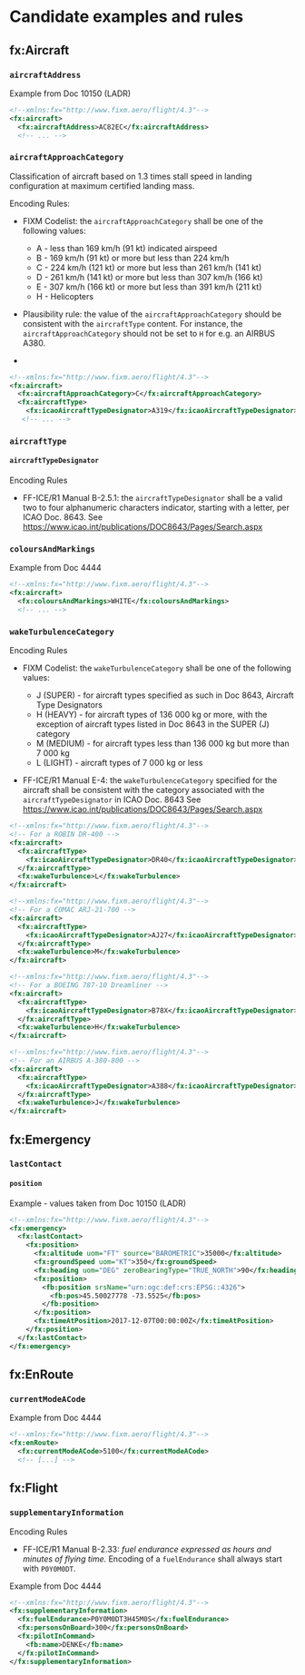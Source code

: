 # Candidate examples and rules

## fx:Aircraft

### `aircraftAddress`

Example from Doc 10150 (LADR)
```xml
<!--xmlns:fx="http://www.fixm.aero/flight/4.3"-->
<fx:aircraft>
  <fx:aircraftAddress>AC82EC</fx:aircraftAddress>
  <!-- ... -->
```

### `aircraftApproachCategory`

Classification of aircraft based on 1.3 times stall speed in landing configuration at maximum certified landing mass.

Encoding Rules:
- FIXM Codelist: the `aircraftApproachCategory` shall be one of the following values:
  - A - less than 169 km/h (91 kt) indicated airspeed 
  - B - 169 km/h (91 kt) or more but less than 224 km/h 
  - C - 224 km/h (121 kt) or more but less than 261 km/h (141 kt) 
  - D - 261 km/h (141 kt) or more but less than 307 km/h (166 kt) 
  - E - 307 km/h (166 kt) or more but less than 391 km/h (211 kt) 
  - H - Helicopters

- Plausibility rule: the value of the `aircraftApproachCategory` should be consistent with the `aircraftType` content. For instance, the `aircraftApproachCategory` should not be set to `H` for e.g. an AIRBUS A380.
- 
```xml
<!--xmlns:fx="http://www.fixm.aero/flight/4.3"-->
<fx:aircraft>
  <fx:aircraftApproachCategory>C</fx:aircraftApproachCategory>
  <fx:aircraftType>
    <fx:icaoAircraftTypeDesignator>A319</fx:icaoAircraftTypeDesignator>
   <!-- ... -->
```

### `aircraftType`

#### `aircraftTypeDesignator`

Encoding Rules
- FF-ICE/R1 Manual B-2.5.1: the `aircraftTypeDesignator` shall be a valid two to four alphanumeric characters indicator, starting with a letter, per ICAO Doc. 8643.
See https://www.icao.int/publications/DOC8643/Pages/Search.aspx

### `coloursAndMarkings`

Example from Doc 4444
```xml
<!--xmlns:fx="http://www.fixm.aero/flight/4.3"-->
<fx:aircraft>
  <fx:coloursAndMarkings>WHITE</fx:coloursAndMarkings>
  <!-- ... -->
```

### `wakeTurbulenceCategory`

Encoding Rules
- FIXM Codelist: the `wakeTurbulenceCategory` shall be one of the following values:
  - J (SUPER) - for aircraft types specified as such in Doc 8643, Aircraft Type Designators
  - H (HEAVY) - for aircraft types of 136 000 kg or more, with the exception of aircraft types listed in Doc 8643 in the SUPER (J) category
  - M (MEDIUM) - for aircraft types less than 136 000 kg but more than 7 000 kg
  - L (LIGHT) - aircraft types of 7 000 kg or less

- FF-ICE/R1 Manual E-4: the `wakeTurbulenceCategory` specified for the aircraft shall be consistent with the category associated with the `aircraftTypeDesignator` in ICAO Doc. 8643
See https://www.icao.int/publications/DOC8643/Pages/Search.aspx

```xml
<!--xmlns:fx="http://www.fixm.aero/flight/4.3"-->
<!-- For a ROBIN DR-400 -->
<fx:aircraft>
  <fx:aircraftType>
    <fx:icaoAircraftTypeDesignator>DR40</fx:icaoAircraftTypeDesignator>
  </fx:aircraftType>
  <fx:wakeTurbulence>L</fx:wakeTurbulence>
</fx:aircraft>
```

```xml
<!--xmlns:fx="http://www.fixm.aero/flight/4.3"-->
<!-- For a COMAC ARJ-21-700 -->
<fx:aircraft>
  <fx:aircraftType>
    <fx:icaoAircraftTypeDesignator>AJ27</fx:icaoAircraftTypeDesignator>
  </fx:aircraftType>
  <fx:wakeTurbulence>M</fx:wakeTurbulence>
</fx:aircraft>
```

```xml
<!--xmlns:fx="http://www.fixm.aero/flight/4.3"-->
<!-- For a BOEING 787-10 Dreamliner -->
<fx:aircraft>
  <fx:aircraftType>
    <fx:icaoAircraftTypeDesignator>B78X</fx:icaoAircraftTypeDesignator>
  </fx:aircraftType>
  <fx:wakeTurbulence>H</fx:wakeTurbulence>
</fx:aircraft>
```

```xml
<!--xmlns:fx="http://www.fixm.aero/flight/4.3"-->
<!-- For an AIRBUS A-380-800 -->
<fx:aircraft>
  <fx:aircraftType>
    <fx:icaoAircraftTypeDesignator>A388</fx:icaoAircraftTypeDesignator>
  </fx:aircraftType>
  <fx:wakeTurbulence>J</fx:wakeTurbulence>
</fx:aircraft>
```


## fx:Emergency

### `lastContact`

#### `position`

Example - values taken from Doc 10150 (LADR) 

```xml
<!--xmlns:fx="http://www.fixm.aero/flight/4.3"-->
<fx:emergency>
  <fx:lastContact>
    <fx:position>
      <fx:altitude uom="FT" source="BAROMETRIC">35000</fx:altitude>
      <fx:groundSpeed uom="KT">350</fx:groundSpeed>
      <fx:heading uom="DEG" zeroBearingType="TRUE_NORTH">90</fx:heading>
      <fx:position>
        <fb:position srsName="urn:ogc:def:crs:EPSG::4326">
          <fb:pos>45.50027778 -73.5525</fb:pos>
        </fb:position>
      </fx:position>
      <fx:timeAtPosition>2017-12-07T00:00:00Z</fx:timeAtPosition>
    </fx:position>
  </fx:lastContact>
</fx:emergency>
```


## fx:EnRoute

### `currentModeACode`

Example from Doc 4444
```xml
<!--xmlns:fx="http://www.fixm.aero/flight/4.3"-->
<fx:enRoute>
  <fx:currentModeACode>5100</fx:currentModeACode>
  <!-- [...] -->
```

## fx:Flight

### `supplementaryInformation`

Encoding Rules
- FF-ICE/R1 Manual B-2.33: *fuel endurance expressed as hours and minutes of flying time.* Encoding of a `fuelEndurance` shall always start with `P0Y0M0DT`.

Example from Doc 4444
```xml
<!--xmlns:fx="http://www.fixm.aero/flight/4.3"-->
<fx:supplementaryInformation>
  <fx:fuelEndurance>P0Y0M0DT3H45M0S</fx:fuelEndurance>
  <fx:personsOnBoard>300</fx:personsOnBoard>
  <fx:pilotInCommand>
    <fb:name>DENKE</fb:name>
  </fx:pilotInCommand>
</fx:supplementaryInformation>
```

## 
